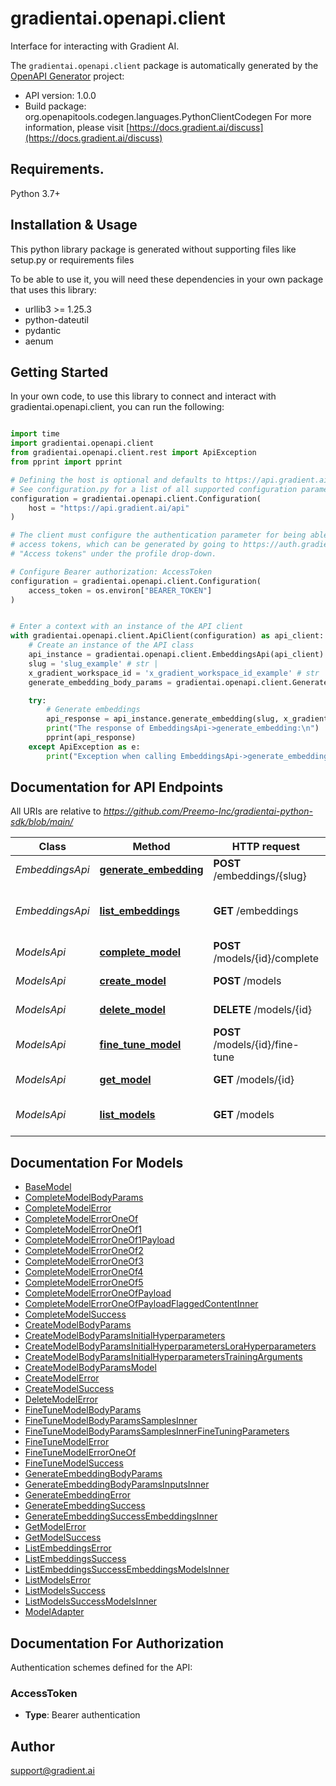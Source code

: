 # gradientai.openapi.client
Interface for interacting with Gradient AI.

The `gradientai.openapi.client` package is automatically generated by the [OpenAPI Generator](https://openapi-generator.tech) project:

- API version: 1.0.0
- Build package: org.openapitools.codegen.languages.PythonClientCodegen
For more information, please visit [https://docs.gradient.ai/discuss](https://docs.gradient.ai/discuss)

## Requirements.

Python 3.7+

## Installation & Usage

This python library package is generated without supporting files like setup.py or requirements files

To be able to use it, you will need these dependencies in your own package that uses this library:

* urllib3 >= 1.25.3
* python-dateutil
* pydantic
* aenum

## Getting Started

In your own code, to use this library to connect and interact with gradientai.openapi.client,
you can run the following:

```python

import time
import gradientai.openapi.client
from gradientai.openapi.client.rest import ApiException
from pprint import pprint

# Defining the host is optional and defaults to https://api.gradient.ai/api
# See configuration.py for a list of all supported configuration parameters.
configuration = gradientai.openapi.client.Configuration(
    host = "https://api.gradient.ai/api"
)

# The client must configure the authentication parameter for being able to make the call. Gradient uses
# access tokens, which can be generated by going to https://auth.gradient.ai/select-workspace and selecting
# "Access tokens" under the profile drop-down.

# Configure Bearer authorization: AccessToken
configuration = gradientai.openapi.client.Configuration(
    access_token = os.environ["BEARER_TOKEN"]
)


# Enter a context with an instance of the API client
with gradientai.openapi.client.ApiClient(configuration) as api_client:
    # Create an instance of the API class
    api_instance = gradientai.openapi.client.EmbeddingsApi(api_client)
    slug = 'slug_example' # str | 
    x_gradient_workspace_id = 'x_gradient_workspace_id_example' # str | 
    generate_embedding_body_params = gradientai.openapi.client.GenerateEmbeddingBodyParams() # GenerateEmbeddingBodyParams | 

    try:
        # Generate embeddings
        api_response = api_instance.generate_embedding(slug, x_gradient_workspace_id, generate_embedding_body_params)
        print("The response of EmbeddingsApi->generate_embedding:\n")
        pprint(api_response)
    except ApiException as e:
        print("Exception when calling EmbeddingsApi->generate_embedding: %s\n" % e)

```

## Documentation for API Endpoints

All URIs are relative to *https://github.com/Preemo-Inc/gradientai-python-sdk/blob/main/*

Class | Method | HTTP request | Description
------------ | ------------- | ------------- | -------------
*EmbeddingsApi* | [**generate_embedding**](https://github.com/Preemo-Inc/gradientai-python-sdk/blob/main/gradientai/openapi/client/docs/EmbeddingsApi.md#generate_embedding) | **POST** /embeddings/{slug} | Generate embeddings
*EmbeddingsApi* | [**list_embeddings**](https://github.com/Preemo-Inc/gradientai-python-sdk/blob/main/gradientai/openapi/client/docs/EmbeddingsApi.md#list_embeddings) | **GET** /embeddings | List available embeddings models
*ModelsApi* | [**complete_model**](https://github.com/Preemo-Inc/gradientai-python-sdk/blob/main/gradientai/openapi/client/docs/ModelsApi.md#complete_model) | **POST** /models/{id}/complete | Complete model
*ModelsApi* | [**create_model**](https://github.com/Preemo-Inc/gradientai-python-sdk/blob/main/gradientai/openapi/client/docs/ModelsApi.md#create_model) | **POST** /models | Create model
*ModelsApi* | [**delete_model**](https://github.com/Preemo-Inc/gradientai-python-sdk/blob/main/gradientai/openapi/client/docs/ModelsApi.md#delete_model) | **DELETE** /models/{id} | Delete model.
*ModelsApi* | [**fine_tune_model**](https://github.com/Preemo-Inc/gradientai-python-sdk/blob/main/gradientai/openapi/client/docs/ModelsApi.md#fine_tune_model) | **POST** /models/{id}/fine-tune | Fine-tune model
*ModelsApi* | [**get_model**](https://github.com/Preemo-Inc/gradientai-python-sdk/blob/main/gradientai/openapi/client/docs/ModelsApi.md#get_model) | **GET** /models/{id} | Describe model
*ModelsApi* | [**list_models**](https://github.com/Preemo-Inc/gradientai-python-sdk/blob/main/gradientai/openapi/client/docs/ModelsApi.md#list_models) | **GET** /models | List available models


## Documentation For Models

 - [BaseModel](https://github.com/Preemo-Inc/gradientai-python-sdk/blob/main/gradientai/openapi/client/docs/BaseModel.md)
 - [CompleteModelBodyParams](https://github.com/Preemo-Inc/gradientai-python-sdk/blob/main/gradientai/openapi/client/docs/CompleteModelBodyParams.md)
 - [CompleteModelError](https://github.com/Preemo-Inc/gradientai-python-sdk/blob/main/gradientai/openapi/client/docs/CompleteModelError.md)
 - [CompleteModelErrorOneOf](https://github.com/Preemo-Inc/gradientai-python-sdk/blob/main/gradientai/openapi/client/docs/CompleteModelErrorOneOf.md)
 - [CompleteModelErrorOneOf1](https://github.com/Preemo-Inc/gradientai-python-sdk/blob/main/gradientai/openapi/client/docs/CompleteModelErrorOneOf1.md)
 - [CompleteModelErrorOneOf1Payload](https://github.com/Preemo-Inc/gradientai-python-sdk/blob/main/gradientai/openapi/client/docs/CompleteModelErrorOneOf1Payload.md)
 - [CompleteModelErrorOneOf2](https://github.com/Preemo-Inc/gradientai-python-sdk/blob/main/gradientai/openapi/client/docs/CompleteModelErrorOneOf2.md)
 - [CompleteModelErrorOneOf3](https://github.com/Preemo-Inc/gradientai-python-sdk/blob/main/gradientai/openapi/client/docs/CompleteModelErrorOneOf3.md)
 - [CompleteModelErrorOneOf4](https://github.com/Preemo-Inc/gradientai-python-sdk/blob/main/gradientai/openapi/client/docs/CompleteModelErrorOneOf4.md)
 - [CompleteModelErrorOneOf5](https://github.com/Preemo-Inc/gradientai-python-sdk/blob/main/gradientai/openapi/client/docs/CompleteModelErrorOneOf5.md)
 - [CompleteModelErrorOneOfPayload](https://github.com/Preemo-Inc/gradientai-python-sdk/blob/main/gradientai/openapi/client/docs/CompleteModelErrorOneOfPayload.md)
 - [CompleteModelErrorOneOfPayloadFlaggedContentInner](https://github.com/Preemo-Inc/gradientai-python-sdk/blob/main/gradientai/openapi/client/docs/CompleteModelErrorOneOfPayloadFlaggedContentInner.md)
 - [CompleteModelSuccess](https://github.com/Preemo-Inc/gradientai-python-sdk/blob/main/gradientai/openapi/client/docs/CompleteModelSuccess.md)
 - [CreateModelBodyParams](https://github.com/Preemo-Inc/gradientai-python-sdk/blob/main/gradientai/openapi/client/docs/CreateModelBodyParams.md)
 - [CreateModelBodyParamsInitialHyperparameters](https://github.com/Preemo-Inc/gradientai-python-sdk/blob/main/gradientai/openapi/client/docs/CreateModelBodyParamsInitialHyperparameters.md)
 - [CreateModelBodyParamsInitialHyperparametersLoraHyperparameters](https://github.com/Preemo-Inc/gradientai-python-sdk/blob/main/gradientai/openapi/client/docs/CreateModelBodyParamsInitialHyperparametersLoraHyperparameters.md)
 - [CreateModelBodyParamsInitialHyperparametersTrainingArguments](https://github.com/Preemo-Inc/gradientai-python-sdk/blob/main/gradientai/openapi/client/docs/CreateModelBodyParamsInitialHyperparametersTrainingArguments.md)
 - [CreateModelBodyParamsModel](https://github.com/Preemo-Inc/gradientai-python-sdk/blob/main/gradientai/openapi/client/docs/CreateModelBodyParamsModel.md)
 - [CreateModelError](https://github.com/Preemo-Inc/gradientai-python-sdk/blob/main/gradientai/openapi/client/docs/CreateModelError.md)
 - [CreateModelSuccess](https://github.com/Preemo-Inc/gradientai-python-sdk/blob/main/gradientai/openapi/client/docs/CreateModelSuccess.md)
 - [DeleteModelError](https://github.com/Preemo-Inc/gradientai-python-sdk/blob/main/gradientai/openapi/client/docs/DeleteModelError.md)
 - [FineTuneModelBodyParams](https://github.com/Preemo-Inc/gradientai-python-sdk/blob/main/gradientai/openapi/client/docs/FineTuneModelBodyParams.md)
 - [FineTuneModelBodyParamsSamplesInner](https://github.com/Preemo-Inc/gradientai-python-sdk/blob/main/gradientai/openapi/client/docs/FineTuneModelBodyParamsSamplesInner.md)
 - [FineTuneModelBodyParamsSamplesInnerFineTuningParameters](https://github.com/Preemo-Inc/gradientai-python-sdk/blob/main/gradientai/openapi/client/docs/FineTuneModelBodyParamsSamplesInnerFineTuningParameters.md)
 - [FineTuneModelError](https://github.com/Preemo-Inc/gradientai-python-sdk/blob/main/gradientai/openapi/client/docs/FineTuneModelError.md)
 - [FineTuneModelErrorOneOf](https://github.com/Preemo-Inc/gradientai-python-sdk/blob/main/gradientai/openapi/client/docs/FineTuneModelErrorOneOf.md)
 - [FineTuneModelSuccess](https://github.com/Preemo-Inc/gradientai-python-sdk/blob/main/gradientai/openapi/client/docs/FineTuneModelSuccess.md)
 - [GenerateEmbeddingBodyParams](https://github.com/Preemo-Inc/gradientai-python-sdk/blob/main/gradientai/openapi/client/docs/GenerateEmbeddingBodyParams.md)
 - [GenerateEmbeddingBodyParamsInputsInner](https://github.com/Preemo-Inc/gradientai-python-sdk/blob/main/gradientai/openapi/client/docs/GenerateEmbeddingBodyParamsInputsInner.md)
 - [GenerateEmbeddingError](https://github.com/Preemo-Inc/gradientai-python-sdk/blob/main/gradientai/openapi/client/docs/GenerateEmbeddingError.md)
 - [GenerateEmbeddingSuccess](https://github.com/Preemo-Inc/gradientai-python-sdk/blob/main/gradientai/openapi/client/docs/GenerateEmbeddingSuccess.md)
 - [GenerateEmbeddingSuccessEmbeddingsInner](https://github.com/Preemo-Inc/gradientai-python-sdk/blob/main/gradientai/openapi/client/docs/GenerateEmbeddingSuccessEmbeddingsInner.md)
 - [GetModelError](https://github.com/Preemo-Inc/gradientai-python-sdk/blob/main/gradientai/openapi/client/docs/GetModelError.md)
 - [GetModelSuccess](https://github.com/Preemo-Inc/gradientai-python-sdk/blob/main/gradientai/openapi/client/docs/GetModelSuccess.md)
 - [ListEmbeddingsError](https://github.com/Preemo-Inc/gradientai-python-sdk/blob/main/gradientai/openapi/client/docs/ListEmbeddingsError.md)
 - [ListEmbeddingsSuccess](https://github.com/Preemo-Inc/gradientai-python-sdk/blob/main/gradientai/openapi/client/docs/ListEmbeddingsSuccess.md)
 - [ListEmbeddingsSuccessEmbeddingsModelsInner](https://github.com/Preemo-Inc/gradientai-python-sdk/blob/main/gradientai/openapi/client/docs/ListEmbeddingsSuccessEmbeddingsModelsInner.md)
 - [ListModelsError](https://github.com/Preemo-Inc/gradientai-python-sdk/blob/main/gradientai/openapi/client/docs/ListModelsError.md)
 - [ListModelsSuccess](https://github.com/Preemo-Inc/gradientai-python-sdk/blob/main/gradientai/openapi/client/docs/ListModelsSuccess.md)
 - [ListModelsSuccessModelsInner](https://github.com/Preemo-Inc/gradientai-python-sdk/blob/main/gradientai/openapi/client/docs/ListModelsSuccessModelsInner.md)
 - [ModelAdapter](https://github.com/Preemo-Inc/gradientai-python-sdk/blob/main/gradientai/openapi/client/docs/ModelAdapter.md)


<a id="documentation-for-authorization"></a>
## Documentation For Authorization


Authentication schemes defined for the API:
<a id="AccessToken"></a>
### AccessToken

- **Type**: Bearer authentication


## Author

support@gradient.ai


